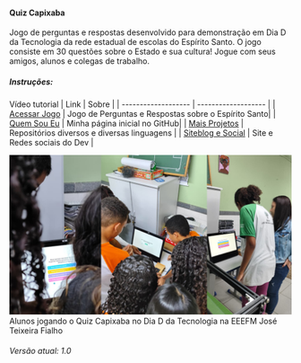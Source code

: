 #### Quiz Capixaba
 Jogo de perguntas e respostas desenvolvido para demonstração em Dia D da Tecnologia da rede estadual de escolas do Espírito Santo. O jogo consiste em 30 questões sobre o Estado e sua cultura! Jogue com seus amigos, alunos e colegas de trabalho. 
 
##### Instruções:
Vídeo  tutorial 
| Link  | Sobre |
| ------------------- | ------------------- |
|  [Acessar Jogo](https://juniorcriste.github.io/QuizCapixaba/) |  Jogo de Perguntas e Respostas sobre o Espírito Santo| 
|  [Quem Sou Eu](https://github.com/JuniorCriste) | Minha página inicial no GitHub| 
|  [Mais Projetos](https://github.com/JuniorCriste?tab=repositories) | Repositórios diversos e diversas linguagens | 
|  [Siteblog e Social](https://informaticode.com.br) | Site e Redes sociais do Dev | 


![Alunos jogando o Quiz Capixaba](img/quizcapixaba.png?raw=true)
Alunos jogando o Quiz Capixaba no Dia D da Tecnologia na EEEFM José Teixeira Fialho


###### Versão atual: 1.0
